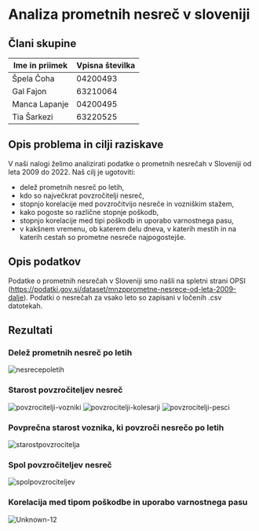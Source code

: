 # Analiza prometnih nesreč v sloveniji

## Člani skupine

| Ime in priimek | Vpisna številka |
| -------------- | --------------- |
| Špela Čoha | 04200493 |
| Gal Fajon | 63210064 |
| Manca Lapanje | 04200495 |
| Tia Šarkezi | 63220525 |

## Opis problema in cilji raziskave

V naši nalogi želimo analizirati podatke o prometnih nesrečah v Sloveniji od leta 2009 do 2022. Naš cilj je ugotoviti:

- delež prometnih nesreč po letih,
- kdo so največkrat povzročitelji nesreč,
- stopnjo korelacije med povzročitvijo nesreče in vozniškim stažem,
- kako pogoste so različne stopnje poškodb,
- stopnjo korelacije med tipi poškodb in uporabo varnostnega pasu,
- v kakšnem vremenu, ob katerem delu dneva, v katerih mestih in na katerih cestah so prometne nesreče najpogostejše.

## Opis podatkov

Podatke o prometnih nesrečah v Sloveniji smo našli na spletni strani OPSI (https://podatki.gov.si/dataset/mnzpprometne-nesrece-od-leta-2009-dalje).
Podatki o nesrečah za vsako leto so zapisani v ločenih .csv datotekah.

## Rezultati

### Delež prometnih nesreč po letih
![nesrecepoletih](https://user-images.githubusercontent.com/104381957/232863052-f6a00135-ee40-4993-8520-dc75323c9a94.jpg)


### Starost povzročiteljev nesreč
![povzrocitelji-vozniki](https://user-images.githubusercontent.com/104381957/232863114-bbccc225-3c30-49fe-8909-9070b79881bd.jpg)
![povzrocitelji-kolesarji](https://user-images.githubusercontent.com/104381957/232863105-d55ad431-9f48-44b0-8e0e-b5ffa3c3ee42.jpg)
![povzrocitelji-pesci](https://user-images.githubusercontent.com/104381957/232863112-164e015b-0fdc-48b9-a3e2-4461074b9a93.jpg)


### Povprečna starost voznika, ki povzroči nesrečo po letih
![starostpovzrocitelja](https://user-images.githubusercontent.com/104381957/232863154-70e19ddb-0fd5-418c-8282-e90cf4b18d36.jpg)


### Spol povzročiteljev nesreč
![spolpovzrociteljev](https://user-images.githubusercontent.com/104381957/232863162-ee0722d1-4c9b-4f9f-aa59-2a285e9b42f7.jpg)


### Korelacija med tipom poškodbe in uporabo varnostnega pasu
![Unknown-12](https://user-images.githubusercontent.com/104381957/232863888-05f4891e-467e-4103-ad14-3ede4a48fcbf.png)


